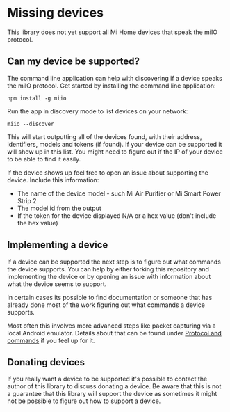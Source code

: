 # Missing devices

This library does not yet support all Mi Home devices that speak the
miIO protocol.

## Can my device be supported?

The command line application can help with discovering if a device speaks the
miIO protocol. Get started by installing the command line application:

`npm install -g miio`

Run the app in discovery mode to list devices on your network:

`miio --discover`

This will start outputting all of the devices found, with their address,
identifiers, models and tokens (if found). If your device can be supported it
will show up in this list. You might need to figure out if the IP of your device
to be able to find it easily.

If the device shows up feel free to open an issue about supporting the device.
Include this information:

* The name of the device model - such Mi Air Purifier or Mi Smart Power Strip 2
* The model id from the output
* If the token for the device displayed N/A or a hex value (don't include the hex value)

## Implementing a device

If a device can be supported the next step is to figure out what commands the
device supports. You can help by either forking this repository and
implementing the device or by opening an issue with information about what
the device seems to support.

In certain cases its possible to find documentation or someone that has already
done most of the work figuring out what commands a device supports.

Most often this involves more advanced steps like packet capturing via a local
Android emulator. Details about that can be found under [Protocol and commands](protocol.md)
if you feel up for it.

## Donating devices

If you really want a device to be supported it's possible to contact the author
of this library to discuss donating a device. Be aware that this is not a
guarantee that this library will support the device as sometimes it might
not be possible to figure out how to support a device.
